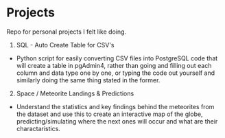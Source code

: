 # Projects
Repo for personal projects I felt like doing.

1. SQL - Auto Create Table for CSV's
- Python script for easily converting CSV files into PostgreSQL code that will create a table in pgAdmin4, rather than going and filling out each column and data type one by one, or typing the code out yourself and similarly doing the same thing stated in the former.

2. Space / Meteorite Landings & Predictions
- Understand the statistics and key findings behind the meteorites from the dataset and use this to create an interactive map of the globe, predicting/simulating where the next ones will occur and what are their charactaristics.
